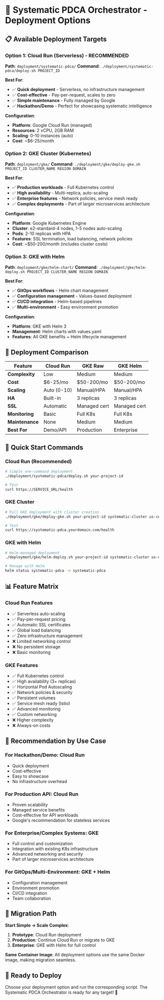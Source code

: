 # 🚀 Systematic PDCA Orchestrator - Deployment Options

## 📋 Available Deployment Targets

### **Option 1: Cloud Run (Serverless) - RECOMMENDED**
**Path**: `deployment/systematic-pdca/`
**Command**: `./deployment/systematic-pdca/deploy.sh PROJECT_ID`

**Best For**:
- ✅ **Quick deployment** - Serverless, no infrastructure management
- ✅ **Cost-effective** - Pay-per-request, scales to zero
- ✅ **Simple maintenance** - Fully managed by Google
- ✅ **Hackathon/Demo** - Perfect for showcasing systematic intelligence

**Configuration**:
- **Platform**: Google Cloud Run (managed)
- **Resources**: 2 vCPU, 2GB RAM
- **Scaling**: 0-10 instances (auto)
- **Cost**: ~$6-25/month

### **Option 2: GKE Cluster (Kubernetes)**
**Path**: `deployment/gke/`
**Command**: `./deployment/gke/deploy-gke.sh PROJECT_ID CLUSTER_NAME REGION DOMAIN`

**Best For**:
- ✅ **Production workloads** - Full Kubernetes control
- ✅ **High availability** - Multi-replica, auto-scaling
- ✅ **Enterprise features** - Network policies, service mesh ready
- ✅ **Complex deployments** - Part of larger microservices architecture

**Configuration**:
- **Platform**: Google Kubernetes Engine
- **Cluster**: e2-standard-4 nodes, 1-5 nodes auto-scaling
- **Pods**: 2-10 replicas with HPA
- **Features**: SSL termination, load balancing, network policies
- **Cost**: ~$50-200/month (includes cluster costs)

### **Option 3: GKE with Helm**
**Path**: `deployment/gke/helm-chart/`
**Command**: `./deployment/gke/helm-deploy.sh PROJECT_ID CLUSTER_NAME REGION DOMAIN`

**Best For**:
- ✅ **GitOps workflows** - Helm chart management
- ✅ **Configuration management** - Values-based deployment
- ✅ **CI/CD integration** - Helm-based pipelines
- ✅ **Multi-environment** - Easy environment promotion

**Configuration**:
- **Platform**: GKE with Helm 3
- **Management**: Helm charts with values.yaml
- **Features**: All GKE benefits + Helm lifecycle management

## 🎯 **Deployment Comparison**

| Feature | Cloud Run | GKE Raw | GKE Helm |
|---------|-----------|---------|----------|
| **Complexity** | Low | Medium | Medium |
| **Cost** | $6-25/mo | $50-200/mo | $50-200/mo |
| **Scaling** | Auto (0-10) | Manual/HPA | Manual/HPA |
| **HA** | Built-in | 3 replicas | 3 replicas |
| **SSL** | Automatic | Managed cert | Managed cert |
| **Monitoring** | Basic | Full K8s | Full K8s |
| **Maintenance** | None | Medium | Medium |
| **Best For** | Demo/API | Production | Enterprise |

## 🚀 **Quick Start Commands**

### **Cloud Run (Recommended)**
```bash
# Simple one-command deployment
./deployment/systematic-pdca/deploy.sh your-project-id

# Test
curl https://SERVICE_URL/health
```

### **GKE Cluster**
```bash
# Full GKE deployment with cluster creation
./deployment/gke/deploy-gke.sh your-project-id systematic-cluster us-central1 yourdomain.com

# Test
curl https://systematic-pdca.yourdomain.com/health
```

### **GKE with Helm**
```bash
# Helm-managed deployment
./deployment/gke/helm-deploy.sh your-project-id systematic-cluster us-central1 yourdomain.com

# Manage with Helm
helm status systematic-pdca -n systematic-pdca
```

## 📊 **Feature Matrix**

### **Cloud Run Features**
- ✅ Serverless auto-scaling
- ✅ Pay-per-request pricing
- ✅ Automatic SSL certificates
- ✅ Global load balancing
- ✅ Zero infrastructure management
- ❌ Limited networking control
- ❌ No persistent storage
- ❌ Basic monitoring

### **GKE Features**
- ✅ Full Kubernetes control
- ✅ High availability (3+ replicas)
- ✅ Horizontal Pod Autoscaling
- ✅ Network policies & security
- ✅ Persistent volumes
- ✅ Service mesh ready (Istio)
- ✅ Advanced monitoring
- ✅ Custom networking
- ❌ Higher complexity
- ❌ Always-on costs

## 🎯 **Recommendation by Use Case**

### **For Hackathon/Demo**: Cloud Run
- Quick deployment
- Cost-effective
- Easy to showcase
- No infrastructure overhead

### **For Production API**: Cloud Run
- Proven scalability
- Managed service benefits
- Cost-effective for API workloads
- Google's recommendation for stateless services

### **For Enterprise/Complex Systems**: GKE
- Full control and customization
- Integration with existing K8s infrastructure
- Advanced networking and security
- Part of larger microservices architecture

### **For GitOps/Multi-Environment**: GKE + Helm
- Configuration management
- Environment promotion
- CI/CD integration
- Team collaboration

## 🔧 **Migration Path**

**Start Simple → Scale Complex**:
1. **Prototype**: Cloud Run deployment
2. **Production**: Continue Cloud Run or migrate to GKE
3. **Enterprise**: GKE with Helm for full control

**Same Container Image**: All deployment options use the same Docker image, making migration seamless.

## 🎉 **Ready to Deploy**

Choose your deployment option and run the corresponding script. The Systematic PDCA Orchestrator is ready for any target! 🚀